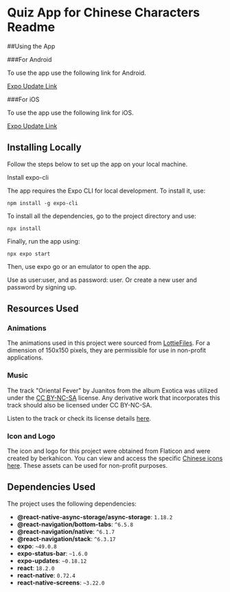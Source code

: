 # Quiz App for Chinese Characters Readme

##Using the App

###For Android

To use the app use the following link for Android.

[Expo Update Link](exp://u.expo.dev/update/2f69fe38-7345-445a-8369-bb6e01f175ef)

###For iOS

To use the app use the following link for iOS.

[Expo Update Link](exp://u.expo.dev/update/ea7dfa28-f73f-4379-a168-8a40128f62b9)

## Installing Locally

Follow the steps below to set up the app on your local machine.

Install expo-cli

The app requires the Expo CLI for local development. To install it, use:

`npm install -g expo-cli`

To install all the dependencies, go to the project directory and use:

`npx install`

Finally, run the app using:

`npx expo start`

Then, use expo go or an emulator to open the app. 

Use as user:user, and as password: user. Or create a new user and password by signing up. 

## Resources Used

### Animations

The animations used in this project were sourced from [LottieFiles](https://app.lottiefiles.com/). For a dimension of 150x150 pixels, they are permissible for use in non-profit applications.

### Music

The track "Oriental Fever" by Juanitos from the album Exotica was utilized under the [CC BY-NC-SA](https://creativecommons.org/licenses/by-nc-sa/4.0/) license. Any derivative work that incorporates this track should also be licensed under CC BY-NC-SA. 

Listen to the track or check its license details [here](https://freemusicarchive.org/music/Juanitos/Exotica/juanitos_-_05_-_oriental_fever/).

### Icon and Logo

The icon and logo for this project were obtained from Flaticon and were created by berkahicon. You can view and access the specific [Chinese icons here](https://www.flaticon.com/free-icons/chinese). These assets can be used for non-profit purposes.

## Dependencies Used

The project uses the following dependencies:

- **@react-native-async-storage/async-storage**: `1.18.2`
- **@react-navigation/bottom-tabs**: `^6.5.8`
- **@react-navigation/native**: `^6.1.7`
- **@react-navigation/stack**: `^6.3.17`
- **expo**: `~49.0.8`
- **expo-status-bar**: `~1.6.0`
- **expo-updates**: `~0.18.12`
- **react**: `18.2.0`
- **react-native**: `0.72.4`
- **react-native-screens**: `~3.22.0`
